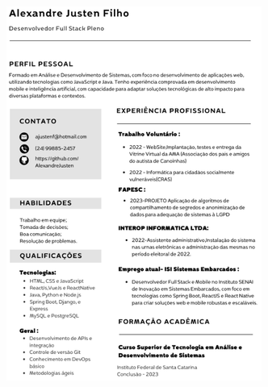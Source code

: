 <img src="https://github.com/AlexandreJusten/Curriculo/blob/main/Captura%20de%20tela%20de%202024-11-08%2000-03-31.png?raw=true">
